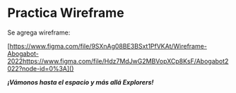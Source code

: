 # Practica Wireframe

Se agrega wireframe:

[https://www.figma.com/file/9SXnAg08BE3BSxt1PfVKAt/Wireframe-Abogabot-2022https://www.figma.com/file/Hdz7MdJwG2MBVopXCp8KsF/Abogabot2022?node-id=0%3A]()

***¡Vámonos hasta el espacio y más allá Explorers!***
